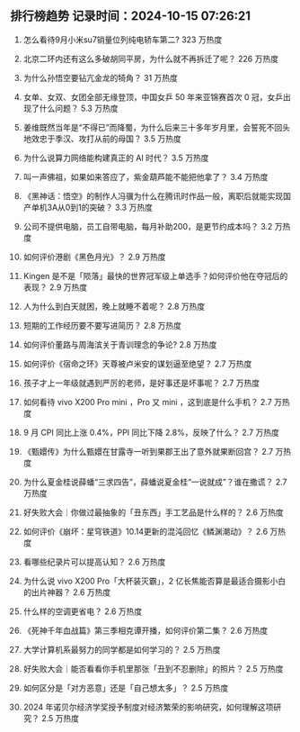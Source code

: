 
## 排行榜趋势 记录时间：2024-10-15 07:26:21
  
  1. 怎么看待9月小米su7销量位列纯电轿车第二? 323 万热度
    
  2. 北京二环内还有这么多破胡同平房，为什么就不再拆迁了呢？ 226 万热度
    
  3. 为什么孙悟空要钻亢金龙的犄角？ 31 万热度
    
  4. 女单、女双、女团全部无缘登顶，中国女乒 50 年来亚锦赛首次 0 冠，女乒出现了什么问题？ 5.3 万热度
    
  5. 姜维既然当年是“不得已”而降蜀，为什么后来三十多年岁月里，会誓死不回头地效忠于季汉、攻打从前的母国？ 3.5 万热度
    
  6. 为什么说算力网络能构建真正的 AI 时代？ 3.5 万热度
    
  7. 叫一声佛祖，如果如来答应了，紫金葫芦能不能把他拿了？ 3.4 万热度
    
  8. 《黑神话：悟空》的制作人冯骥为什么在腾讯时作品一般，离职后就能实现国产单机3A从0到1的突破？ 3.3 万热度
    
  9. 公司不提供电脑，员工自带电脑，每月补助200，是更节约成本吗？ 3.2 万热度
    
  10. 如何评价港剧《黑色月光》？ 2.9 万热度
    
  11. Kingen 是不是「陨落」最快的世界冠军级上单选手？如何评价他在夺冠后的表现？ 2.9 万热度
    
  12. 人为什么到白天就困，晚上就睡不着呢？ 2.8 万热度
    
  13. 短期的工作经历要不要写进简历？ 2.8 万热度
    
  14. 如何评价董路与周海滨关于青训理念的争论? 2.8 万热度
    
  15. 如何评价《宿命之环》天尊被卢米安的谋划逼至绝望？ 2.7 万热度
    
  16. 孩子才上一年级就遇到严厉的老师，是好事还是坏事呢？ 2.7 万热度
    
  17. 如何看待 vivo X200 Pro mini ，Pro 又 mini ，这到底是什么手机？ 2.7 万热度
    
  18. 9 月 CPI 同比上涨 0.4%，PPI 同比下降 2.8%，反映了什么？ 2.7 万热度
    
  19. 《甄嬛传》为什么甄嬛在甘露寺一听到果郡王出了意外就果断回宫？ 2.7 万热度
    
  20. 为什么夏金桂说薛蟠“三求四告”，薛蟠说夏金桂“一说就成”？谁在撒谎？ 2.7 万热度
    
  21. 好失败大会｜你做过最抽象的「丑东西」手工艺品是什么样的？ 2.6 万热度
    
  22. 如何评价《崩坏：星穹铁道》10.14更新的混沌回忆《鳞渊潮动》？ 2.6 万热度
    
  23. 看哪些纪录片可以提高认知？ 2.6 万热度
    
  24. 为什么说 vivo X200 Pro「大杯装灭霸」，2 亿长焦能否算是最适合摄影小白的出片神器？ 2.6 万热度
    
  25. 什么样的空调更省电？ 2.6 万热度
    
  26. 《死神千年血战篇》第三季相克谭开播，如何评价第二集？ 2.6 万热度
    
  27. 大学计算机系最努力的同学都是如何学习的？ 2.5 万热度
    
  28. 好失败大会｜能否看看你手机里那张「丑到不忍删除」的照片？ 2.5 万热度
    
  29. 如何区分是「对方恶意」还是「自己想太多」？ 2.5 万热度
    
  30. 2024 年诺贝尔经济学奖授予制度对经济繁荣的影响研究，如何理解这项研究？ 2.5 万热度
    